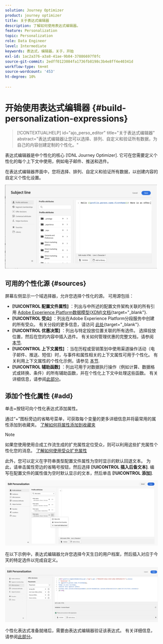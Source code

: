 ```yaml
---
solution: Journey Optimizer
product: journey optimizer
title: 关于表达式编辑器
description: 了解如何使用表达式编辑器。
feature: Personalization
topic: Personalization
role: Data Engineer
level: Intermediate
keywords: 表达式，编辑器，关于，开始
exl-id: 1ac2a376-a3a8-41ae-9b04-37886697f0fc
source-git-commit: 2edff0123084fa1736fb8198c3b4e8ff4e40341d
workflow-type: tm+mt
source-wordcount: '453'
ht-degree: 10%

---
```


# 开始使用表达式编辑器 {#build-personalization-expressions}

>[!CONTEXTUALHELP]
>id="ajo_perso_editor"
>title="关于表达式编辑器"
>abstract="表达式编辑器让您可以选择、排列、自定义和验证所有数据，为自己的内容创建定制的个性化。"

表达式编辑器是中个性化的核心 [!DNL Journey Optimizer]. 它可在您需要定义个性化的每个上下文中使用，例如电子邮件、推送和选件。

在表达式编辑器界面中，您将选择、排列、自定义和验证所有数据，以创建内容的自定义个性化设置。

![](assets/perso_ee1.png)

## 可用的个性化源 {#sources}

屏幕左侧显示一个域选择器，允许您选择个性化的源。 可用源包括：

* **[!UICONTROL 配置文件属性]** ：列出与中所述的配置文件架构关联的所有引用 [Adobe Experience Platform数据模型(XDM)文档](https://experienceleague.adobe.com/docs/experience-platform/xdm/home.html){target="_blank"}.
* **[!UICONTROL 受众]** ：列出在Adobe Experience Platform分段服务中创建的所有受众。 有关分段的更多信息，请访问 [此处](https://experienceleague.adobe.com/docs/experience-platform/segmentation/home.html?lang=zh-Hans){target="_blank"}.
* **[!UICONTROL 优惠决策]** ：列出与特定投放位置关联的所有选件。 选择投放位置，然后在您的内容中插入选件。 有关如何管理优惠的完整文档，请参阅 [本节](../offers/get-started/starting-offer-decisioning.md).
* **[!UICONTROL 上下文属性]** ：当在历程或营销策划中使用渠道操作活动（电子邮件、推送、短信）时，与事件和属性相关的上下文属性可用于个性化。 有关利用上下文属性的个性化示例，请参见 [本节](personalization-use-case.md).
* **[!UICONTROL 辅助函数]** ：列出可用于对数据执行操作（例如计算、数据格式或转换、条件）的所有辅助函数，并在个性化上下文中处理这些函数。 有关详细信息，请参阅[此部分](functions/functions.md)。

## 添加个性化属性 {#add}

单击+按钮可向个性化表达式添加属性。

通过“+”图标旁边的省略号菜单，可获取每个变量的更多详细信息并将最常用的属性添加到收藏夹。 [了解如何将属性添加到收藏夹](personalization-favorites.md)

>[!NOTE]
>
>如果您使用使用合成工作流生成的扩充属性定位受众，则可以利用这些扩充属性个性化您的消息。 [了解如何使用受众扩充属性](../audience/about-audiences.md#enrichment)

此外，您可以定义在字符串类型配置文件属性为空时显示的默认回退文本。 为此，请单击属性旁边的省略号按钮，然后选择 **[!UICONTROL 插入后备文本]**. 编写在配置文件的属性值为空时默认显示的文本，然后单击 **[!UICONTROL 添加]**.

![](assets/attribute-details.png)

在以下示例中，表达式编辑器允许您选择今天生日的用户档案，然后插入对应于今天的特定选件以完成自定义。

![](assets/perso_ee2.png)

个性化表达式准备就绪后，需要由表达式编辑器验证该表达式。 有关详细信息，请参阅[此部分](personalization-validation.md)。
